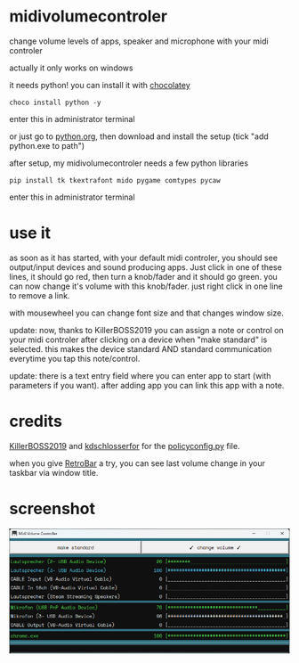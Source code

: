 # midivolumecontroler
change volume levels of apps, speaker and microphone with your midi controler

actually it only works on windows

it needs python!
you can install it with [chocolatey](https://chocolatey.org/install)

```Shell
choco install python -y
```
enter this in administrator terminal

or just go to [python.org](https://www.python.org/), then download and install the setup (tick "add python.exe to path")

after setup, my midivolumecontroler needs a few python libraries

```Shell
pip install tk tkextrafont mido pygame comtypes pycaw
```
enter this in administrator terminal

# use it
as soon as it has started, with your default midi controler, you should see output/input devices and sound producing apps. Just click in one of these lines, it should go red, then turn a knob/fader and it should go green. you can now change it's volume with this knob/fader. just right click in one line to remove a link.

with mousewheel you can change font size and that changes window size.

update:
now, thanks to KillerBOSS2019 you can assign a note or control on your midi controler after clicking on a device when "make standard" is selected. this makes the device standard AND standard communication everytime you tap this note/control.

update:
there is a text entry field where you can enter app to start (with parameters if you want). after adding app you can link this app with a note.

# credits
[KillerBOSS2019](https://github.com/KillerBOSS2019) and [kdschlosserfor](https://github.com/kdschlosser) for the [policyconfig.py](/app/policyconfig.py) file.

when you give [RetroBar](https://github.com/dremin/RetroBar) a try, you can see last volume change in your taskbar via window title.

# screenshot
![screenshot](/screenshot_004.png?raw=true)
